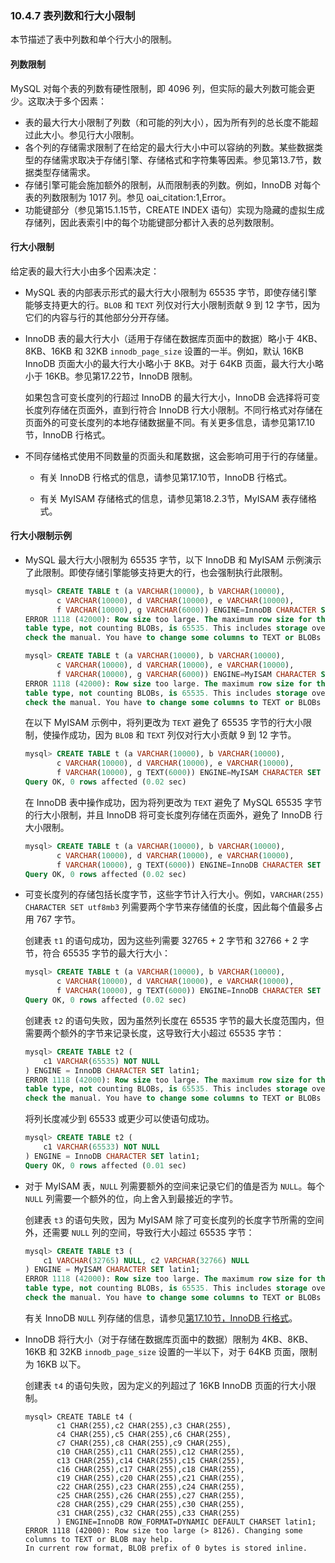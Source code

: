 ### 10.4.7 表列数和行大小限制

本节描述了表中列数和单个行大小的限制。

#### 列数限制

MySQL 对每个表的列数有硬性限制，即 4096 列，但实际的最大列数可能会更少。这取决于多个因素：

- 表的最大行大小限制了列数（和可能的列大小），因为所有列的总长度不能超过此大小。参见行大小限制。
- 各个列的存储需求限制了在给定的最大行大小中可以容纳的列数。某些数据类型的存储需求取决于存储引擎、存储格式和字符集等因素。参见第13.7节，数据类型存储需求。
- 存储引擎可能会施加额外的限制，从而限制表的列数。例如，InnoDB 对每个表的列数限制为 1017 列。参见 oai_citation:1,Error。
- 功能键部分（参见第15.1.15节，CREATE INDEX 语句）实现为隐藏的虚拟生成存储列，因此表索引中的每个功能键部分都计入表的总列数限制。

#### 行大小限制

给定表的最大行大小由多个因素决定：

- MySQL 表的内部表示形式的最大行大小限制为 65535 字节，即使存储引擎能够支持更大的行。`BLOB` 和 `TEXT` 列仅对行大小限制贡献 9 到 12 字节，因为它们的内容与行的其他部分分开存储。

- InnoDB 表的最大行大小（适用于存储在数据库页面中的数据）略小于 4KB、8KB、16KB 和 32KB `innodb_page_size` 设置的一半。例如，默认 16KB InnoDB 页面大小的最大行大小略小于 8KB。对于 64KB 页面，最大行大小略小于 16KB。参见第17.22节，InnoDB 限制。

  如果包含可变长度列的行超过 InnoDB 的最大行大小，InnoDB 会选择将可变长度列存储在页面外，直到行符合 InnoDB 行大小限制。不同行格式对存储在页面外的可变长度列的本地存储数据量不同。有关更多信息，请参见第17.10节，InnoDB 行格式。

- 不同存储格式使用不同数量的页面头和尾数据，这会影响可用于行的存储量。

  - 有关 InnoDB 行格式的信息，请参见第17.10节，InnoDB 行格式。


  - 有关 MyISAM 存储格式的信息，请参见第18.2.3节，MyISAM 表存储格式。


#### 行大小限制示例

- MySQL 最大行大小限制为 65535 字节，以下 InnoDB 和 MyISAM 示例演示了此限制。即使存储引擎能够支持更大的行，也会强制执行此限制。

  ```sql
  mysql> CREATE TABLE t (a VARCHAR(10000), b VARCHAR(10000),
         c VARCHAR(10000), d VARCHAR(10000), e VARCHAR(10000),
         f VARCHAR(10000), g VARCHAR(6000)) ENGINE=InnoDB CHARACTER SET latin1;
  ERROR 1118 (42000): Row size too large. The maximum row size for the used
  table type, not counting BLOBs, is 65535. This includes storage overhead,
  check the manual. You have to change some columns to TEXT or BLOBs
  ```

  ```sql
  mysql> CREATE TABLE t (a VARCHAR(10000), b VARCHAR(10000),
         c VARCHAR(10000), d VARCHAR(10000), e VARCHAR(10000),
         f VARCHAR(10000), g VARCHAR(6000)) ENGINE=MyISAM CHARACTER SET latin1;
  ERROR 1118 (42000): Row size too large. The maximum row size for the used
  table type, not counting BLOBs, is 65535. This includes storage overhead,
  check the manual. You have to change some columns to TEXT or BLOBs
  ```

  在以下 MyISAM 示例中，将列更改为 `TEXT` 避免了 65535 字节的行大小限制，使操作成功，因为 `BLOB` 和 `TEXT` 列仅对行大小贡献 9 到 12 字节。

  ```sql
  mysql> CREATE TABLE t (a VARCHAR(10000), b VARCHAR(10000),
         c VARCHAR(10000), d VARCHAR(10000), e VARCHAR(10000),
         f VARCHAR(10000), g TEXT(6000)) ENGINE=MyISAM CHARACTER SET latin1;
  Query OK, 0 rows affected (0.02 sec)
  ```

  在 InnoDB 表中操作成功，因为将列更改为 `TEXT` 避免了 MySQL 65535 字节的行大小限制，并且 InnoDB 将可变长度列存储在页面外，避免了 InnoDB 行大小限制。

  ```sql
  mysql> CREATE TABLE t (a VARCHAR(10000), b VARCHAR(10000),
         c VARCHAR(10000), d VARCHAR(10000), e VARCHAR(10000),
         f VARCHAR(10000), g TEXT(6000)) ENGINE=InnoDB CHARACTER SET latin1;
  Query OK, 0 rows affected (0.02 sec)
  ```

- 可变长度列的存储包括长度字节，这些字节计入行大小。例如，`VARCHAR(255) CHARACTER SET utf8mb3` 列需要两个字节来存储值的长度，因此每个值最多占用 767 字节。

  创建表 `t1` 的语句成功，因为这些列需要 32765 + 2 字节和 32766 + 2 字节，符合 65535 字节的最大行大小：

  ```sql
  mysql> CREATE TABLE t (a VARCHAR(10000), b VARCHAR(10000),
         c VARCHAR(10000), d VARCHAR(10000), e VARCHAR(10000),
         f VARCHAR(10000), g TEXT(6000)) ENGINE=InnoDB CHARACTER SET latin1;
  Query OK, 0 rows affected (0.02 sec)
  ```

  创建表 `t2` 的语句失败，因为虽然列长度在 65535 字节的最大长度范围内，但需要两个额外的字节来记录长度，这导致行大小超过 65535 字节：

  ```sql
  mysql> CREATE TABLE t2 (
      c1 VARCHAR(65535) NOT NULL
  ) ENGINE = InnoDB CHARACTER SET latin1;
  ERROR 1118 (42000): Row size too large. The maximum row size for the used
  table type, not counting BLOBs, is 65535. This includes storage overhead,
  check the manual. You have to change some columns to TEXT or BLOBs
  ```

  将列长度减少到 65533 或更少可以使语句成功。

  ```sql
  mysql> CREATE TABLE t2 (
      c1 VARCHAR(65533) NOT NULL
  ) ENGINE = InnoDB CHARACTER SET latin1;
  Query OK, 0 rows affected (0.01 sec)
  ```

- 对于 MyISAM 表，`NULL` 列需要额外的空间来记录它们的值是否为 `NULL`。每个 `NULL` 列需要一个额外的位，向上舍入到最接近的字节。

  创建表 `t3` 的语句失败，因为 MyISAM 除了可变长度列的长度字节所需的空间外，还需要 `NULL` 列的空间，导致行大小超过 65535 字节：

  ```sql
  mysql> CREATE TABLE t3 (
      c1 VARCHAR(32765) NULL, c2 VARCHAR(32766) NULL
  ) ENGINE = MyISAM CHARACTER SET latin1;
  ERROR 1118 (42000): Row size too large. The maximum row size for the used
  table type, not counting BLOBs, is 65535. This includes storage overhead,
  check the manual. You have to change some columns to TEXT or BLOBs
  ```

  有关 InnoDB `NULL` 列存储的信息，请参见[第17.10节，InnoDB 行格式](17.10)。

- InnoDB 将行大小（对于存储在数据库页面中的数据）限制为 4KB、8KB、16KB 和 32KB `innodb_page_size` 设置的一半以下，对于 64KB 页面，限制为 16KB 以下。

  创建表 `t4` 的语句失败，因为定义的列超过了 16KB InnoDB 页面的行大小限制。

  ```
  mysql> CREATE TABLE t4 (
         c1 CHAR(255),c2 CHAR(255),c3 CHAR(255),
         c4 CHAR(255),c5 CHAR(255),c6 CHAR(255),
         c7 CHAR(255),c8 CHAR(255),c9 CHAR(255),
         c10 CHAR(255),c11 CHAR(255),c12 CHAR(255),
         c13 CHAR(255),c14 CHAR(255),c15 CHAR(255),
         c16 CHAR(255),c17 CHAR(255),c18 CHAR(255),
         c19 CHAR(255),c20 CHAR(255),c21 CHAR(255),
         c22 CHAR(255),c23 CHAR(255),c24 CHAR(255),
         c25 CHAR(255),c26 CHAR(255),c27 CHAR(255),
         c28 CHAR(255),c29 CHAR(255),c30 CHAR(255),
         c31 CHAR(255),c32 CHAR(255),c33 CHAR(255)
         ) ENGINE=InnoDB ROW_FORMAT=DYNAMIC DEFAULT CHARSET latin1;
  ERROR 1118 (42000): Row size too large (> 8126). Changing some columns to TEXT or BLOB may help.
  In current row format, BLOB prefix of 0 bytes is stored inline.
  ```